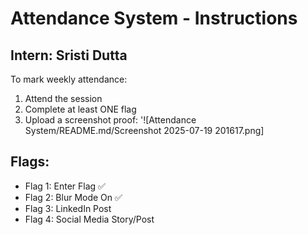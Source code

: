 
# Attendance System - Instructions

## Intern: Sristi Dutta

To mark weekly attendance:
1. Attend the session
2. Complete at least ONE flag
3. Upload a screenshot proof: '![Attendance System/README.md/Screenshot 2025-07-19 201617.png]

## Flags:
- Flag 1: Enter Flag ✅
- Flag 2: Blur Mode On ✅
- Flag 3: LinkedIn Post 
- Flag 4: Social Media Story/Post
